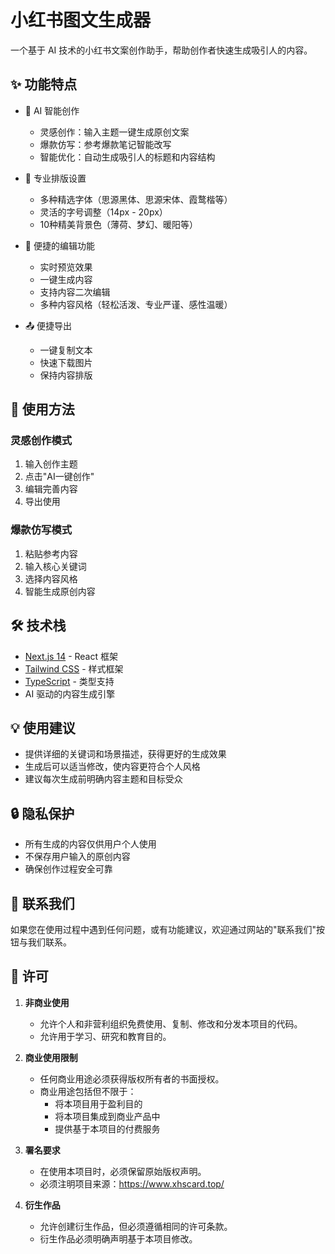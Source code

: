 # 小红书图文生成器

一个基于 AI 技术的小红书文案创作助手，帮助创作者快速生成吸引人的内容。

## ✨ 功能特点

- 🤖 AI 智能创作
  - 灵感创作：输入主题一键生成原创文案
  - 爆款仿写：参考爆款笔记智能改写
  - 智能优化：自动生成吸引人的标题和内容结构

- 🎨 专业排版设置
  - 多种精选字体（思源黑体、思源宋体、霞鹜楷等）
  - 灵活的字号调整（14px - 20px）
  - 10种精美背景色（薄荷、梦幻、暖阳等）

- 💫 便捷的编辑功能
  - 实时预览效果
  - 一键生成内容
  - 支持内容二次编辑
  - 多种内容风格（轻松活泼、专业严谨、感性温暖）

- 📤 便捷导出
  - 一键复制文本
  - 快速下载图片
  - 保持内容排版

## 🚀 使用方法

### 灵感创作模式
1. 输入创作主题
2. 点击"AI一键创作"
3. 编辑完善内容
4. 导出使用

### 爆款仿写模式
1. 粘贴参考内容
2. 输入核心关键词
3. 选择内容风格
4. 智能生成原创内容

## 🛠️ 技术栈

- [Next.js 14](https://nextjs.org/) - React 框架
- [Tailwind CSS](https://tailwindcss.com/) - 样式框架
- [TypeScript](https://www.typescriptlang.org/) - 类型支持
- AI 驱动的内容生成引擎

## 💡 使用建议

- 提供详细的关键词和场景描述，获得更好的生成效果
- 生成后可以适当修改，使内容更符合个人风格
- 建议每次生成前明确内容主题和目标受众

## 🔒 隐私保护

- 所有生成的内容仅供用户个人使用
- 不保存用户输入的原创内容
- 确保创作过程安全可靠

## 🤝 联系我们

如果您在使用过程中遇到任何问题，或有功能建议，欢迎通过网站的"联系我们"按钮与我们联系。

## 📄 许可

1. **非商业使用**
   - 允许个人和非营利组织免费使用、复制、修改和分发本项目的代码。
   - 允许用于学习、研究和教育目的。

2. **商业使用限制**
   - 任何商业用途必须获得版权所有者的书面授权。
   - 商业用途包括但不限于：
     * 将本项目用于盈利目的
     * 将本项目集成到商业产品中
     * 提供基于本项目的付费服务

3. **署名要求**
   - 在使用本项目时，必须保留原始版权声明。
   - 必须注明项目来源：https://www.xhscard.top/

4. **衍生作品**
   - 允许创建衍生作品，但必须遵循相同的许可条款。
   - 衍生作品必须明确声明基于本项目修改。
